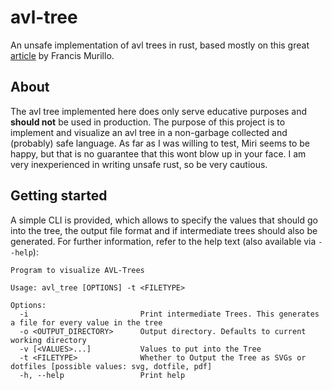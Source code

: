 # avl-tree
An unsafe implementation of avl trees in rust, based mostly on this great [article](https://francismurillo.github.io/2019-07-31-Understanding-Rust-Through-AVL-Trees/) by Francis Murillo.

## About
The avl tree implemented here does only serve educative purposes and **should not** be used in production. The purpose of this project is to implement and visualize an avl tree in a non-garbage collected and (probably) safe language. As far as I was willing to test, Miri seems to be happy, but that is no guarantee that this wont blow up in your face. I am very inexperienced in writing unsafe rust, so be very cautious.

## Getting started
A simple CLI is provided, which allows to specify the values that should go into the tree, the output file format and if intermediate trees should also be generated. For further information, refer to the help text (also available via `--help`):
```
Program to visualize AVL-Trees

Usage: avl_tree [OPTIONS] -t <FILETYPE>

Options:
  -i                         Print intermediate Trees. This generates a file for every value in the tree
  -o <OUTPUT_DIRECTORY>      Output directory. Defaults to current working directory
  -v [<VALUES>...]           Values to put into the Tree
  -t <FILETYPE>              Whether to Output the Tree as SVGs or dotfiles [possible values: svg, dotfile, pdf]
  -h, --help                 Print help
```